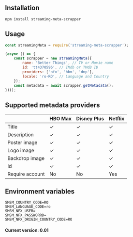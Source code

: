 ## Installation
```shell
npm install streaming-meta-scrapper
```
## Usage
```js
const streamingMeta = require('streaming-meta-scrapper');

(async () => {
	const scrapper = new streamingMeta({
		name: 'Better Things', // TV or Movie name
		id: 'tt4370596', // IMdb or TMdB ID
		providers: ['nfx', 'hbm', 'dnp'],
		locale: 'ro-RO', // Language and Country
	});
	const metadata = await scrapper.getMetadata();
})();
```
## Supported metadata providers
|                        	| HBO Max 	| Disney Plus 	| Netflix 	|
|------------------------	|---------	|-------------	|---------	|
| Title                  	|   &check;      	|        &check;     	|       &check;  	|
| Description            	|      &check;  	|         &check;   	|      &check;   	|
| Poster image           	|      &check;   	|          &check;   	|      &check;  	|
| Logo image             	|      &check;   	|       &check;      	|     &check;    	|
| Backdrop image         	|       &check;  	|         &check;    	|     &check;   	|
| Id                     	| &check;     	|         &check;    	|      &check;   	|
| Require account 	| No      	| No          	| Yes     	|

##  Environment variables
```shell
SMSM_COUNTRY_CODE=RO
SMSM_LANGUAGE_CODE=ro
SMSM_NFX_USER=
SMSM_NFX_PASSWORRD=
SMSM_NFX_ORIGIN_COUNTRY_CODE=RO
```
####  Current version: 0.01
